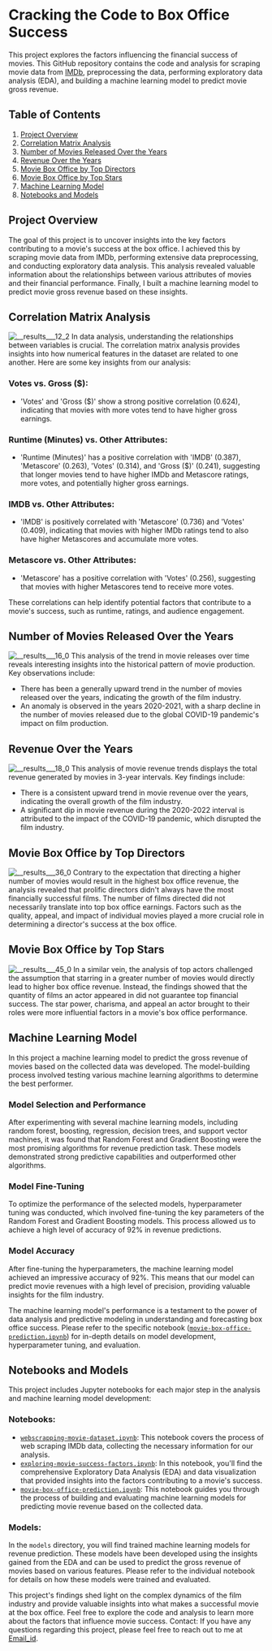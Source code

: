 # Cracking the Code to Box Office Success

This project explores the factors influencing the financial success of movies. This GitHub repository contains the code and analysis for scraping movie data from [IMDb](https://www.imdb.com/search/title/?title_type=feature&num_votes=5000,&languages=en&sort=boxoffice_gross_us,desc&explore=genres&view=advanced), preprocessing the data, performing exploratory data analysis (EDA), and building a machine learning model to predict movie gross revenue.

## Table of Contents
1. [Project Overview](#project-overview)
2. [Correlation Matrix Analysis](#correlation-matrix-analysis)
3. [Number of Movies Released Over the Years](#number-of-movies-released-over-the-years)
4. [Revenue Over the Years](#revenue-over-the-years)
5. [Movie Box Office by Top Directors](#movie-box-office-by-top-directors)
6. [Movie Box Office by Top Stars](#movie-box-office-by-top-stars)
7. [Machine Learning Model](#machine-learning-model)
8. [Notebooks and Models](#notebooks-and-models)

## Project Overview
The goal of this project is to uncover insights into the key factors contributing to a movie's success at the box office. I achieved this by scraping movie data from IMDb, performing extensive data preprocessing, and conducting exploratory data analysis. This analysis revealed valuable information about the relationships between various attributes of movies and their financial performance. Finally, I built a machine learning model to predict movie gross revenue based on these insights.

## Correlation Matrix Analysis
![__results___12_2](https://github.com/Shrey5555/-Cracking-the-Code-to-Box-Office-Success-Factor-Analysis-and-ML-Revenue-Prediction-Model-/assets/136813149/87a3d347-dcfc-4177-abd6-254ba244cefd)
In data analysis, understanding the relationships between variables is crucial. The correlation matrix analysis provides insights into how numerical features in the dataset are related to one another. Here are some key insights from our analysis:

### Votes vs. Gross ($):
- 'Votes' and 'Gross ($)' show a strong positive correlation (0.624), indicating that movies with more votes tend to have higher gross earnings.
  
### Runtime (Minutes) vs. Other Attributes:
- 'Runtime (Minutes)' has a positive correlation with 'IMDB' (0.387), 'Metascore' (0.263), 'Votes' (0.314), and 'Gross ($)' (0.241), suggesting that longer movies tend to have higher IMDb and Metascore ratings, more votes, and potentially higher gross earnings.

### IMDB vs. Other Attributes:
- 'IMDB' is positively correlated with 'Metascore' (0.736) and 'Votes' (0.409), indicating that movies with higher IMDb ratings tend to also have higher Metascores and accumulate more votes.

### Metascore vs. Other Attributes:
- 'Metascore' has a positive correlation with 'Votes' (0.256), suggesting that movies with higher Metascores tend to receive more votes.

These correlations can help identify potential factors that contribute to a movie's success, such as runtime, ratings, and audience engagement.

## Number of Movies Released Over the Years
![__results___16_0](https://github.com/Shrey5555/-Cracking-the-Code-to-Box-Office-Success-Factor-Analysis-and-ML-Revenue-Prediction-Model-/assets/136813149/6a57108a-3594-4194-93fe-427a6217c506)
This analysis of the trend in movie releases over time reveals interesting insights into the historical pattern of movie production. Key observations include:

- There has been a generally upward trend in the number of movies released over the years, indicating the growth of the film industry.
- An anomaly is observed in the years 2020-2021, with a sharp decline in the number of movies released due to the global COVID-19 pandemic's impact on film production.

## Revenue Over the Years
![__results___18_0](https://github.com/Shrey5555/-Cracking-the-Code-to-Box-Office-Success-Factor-Analysis-and-ML-Revenue-Prediction-Model-/assets/136813149/93eabdba-82d6-40bd-9500-43cb877b1776)
This analysis of movie revenue trends displays the total revenue generated by movies in 3-year intervals. Key findings include:

- There is a consistent upward trend in movie revenue over the years, indicating the overall growth of the film industry.
- A significant dip in movie revenue during the 2020-2022 interval is attributed to the impact of the COVID-19 pandemic, which disrupted the film industry.

## Movie Box Office by Top Directors
![__results___36_0](https://github.com/Shrey5555/-Cracking-the-Code-to-Box-Office-Success-Factor-Analysis-and-ML-Revenue-Prediction-Model-/assets/136813149/a47b7b47-185e-4a65-b7c6-8a41a467e89e)
Contrary to the expectation that directing a higher number of movies would result in the highest box office revenue, the analysis revealed that prolific directors didn't always have the most financially successful films. The number of films directed did not necessarily translate into top box office earnings. Factors such as the quality, appeal, and impact of individual movies played a more crucial role in determining a director's success at the box office.

## Movie Box Office by Top Stars
![__results___45_0](https://github.com/Shrey5555/-Cracking-the-Code-to-Box-Office-Success-Factor-Analysis-and-ML-Revenue-Prediction-Model-/assets/136813149/4e91b357-2e25-40b2-961b-abe2e2f7d045)
In a similar vein, the analysis of top actors challenged the assumption that starring in a greater number of movies would directly lead to higher box office revenue. Instead, the findings showed that the quantity of films an actor appeared in did not guarantee top financial success. The star power, charisma, and appeal an actor brought to their roles were more influential factors in a movie's box office performance.

## Machine Learning Model
In this project a machine learning model to predict the gross revenue of movies based on the collected data was developed. The model-building process involved testing various machine learning algorithms to determine the best performer.

### Model Selection and Performance
After experimenting with several machine learning models, including random forest, boosting, regression, decision trees, and support vector machines, it was found that Random Forest and Gradient Boosting were the most promising algorithms for revenue prediction task. These models demonstrated strong predictive capabilities and outperformed other algorithms.

### Model Fine-Tuning
To optimize the performance of the selected models, hyperparameter tuning was conducted, which involved fine-tuning the key parameters of the Random Forest and Gradient Boosting models. This process allowed us to achieve a high level of accuracy of 92% in revenue predictions.

### Model Accuracy

After fine-tuning the hyperparameters, the machine learning model achieved an impressive accuracy of 92%. This means that our model can predict movie revenues with a high level of precision, providing valuable insights for the film industry.

The machine learning model's performance is a testament to the power of data analysis and predictive modeling in understanding and forecasting box office success. Please refer to the specific notebook ([`movie-box-office-prediction.ipynb`](notebooks/movie-box-office-prediction.ipynb)) for in-depth details on model development, hyperparameter tuning, and evaluation.

## Notebooks and Models
This project includes Jupyter notebooks for each major step in the analysis and machine learning model development:

### Notebooks:
- [`webscrapping-movie-dataset.ipynb`](notebooks/webscrapping-movie-dataset.ipynb): This notebook covers the process of web scraping IMDb data, collecting the necessary information for our analysis.
- [`exploring-movie-success-factors.ipynb`](notebooks/exploring-movie-success-factors.ipynb): In this notebook, you'll find the comprehensive Exploratory Data Analysis (EDA) and data visualization that provided insights into the factors contributing to a movie's success.
- [`movie-box-office-prediction.ipynb`](notebooks/movie-box-office-prediction.ipynb): This notebook guides you through the process of building and evaluating machine learning models for predicting movie revenue based on the collected data.

### Models:
In the `models` directory, you will find trained machine learning models for revenue prediction. These models have been developed using the insights gained from the EDA and can be used to predict the gross revenue of movies based on various features. Please refer to the individual notebook for details on how these models were trained and evaluated.

This project's findings shed light on the complex dynamics of the film industry and provide valuable insights into what makes a successful movie at the box office. Feel free to explore the code and analysis to learn more about the factors that influence movie success.
Contact: If you have any questions regarding this project, please feel free to reach out to me at [Email_id](shreygupta0509@gmail.com).
